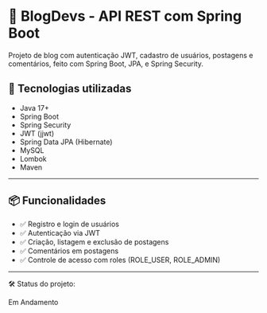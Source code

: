 # 📝 BlogDevs - API REST com Spring Boot

Projeto de blog com autenticação JWT, cadastro de usuários, postagens e comentários, feito com Spring Boot, JPA, e Spring Security.

## 🚀 Tecnologias utilizadas

- Java 17+
- Spring Boot
- Spring Security
- JWT (jjwt)
- Spring Data JPA (Hibernate)
- MySQL
- Lombok
- Maven

---

## 📦 Funcionalidades

- ✅ Registro e login de usuários
- ✅ Autenticação via JWT
- ✅ Criação, listagem e exclusão de postagens
- ✅ Comentários em postagens
- ✅ Controle de acesso com roles (ROLE_USER, ROLE_ADMIN)

---

🛠️ Status do projeto: 

Em Andamento


